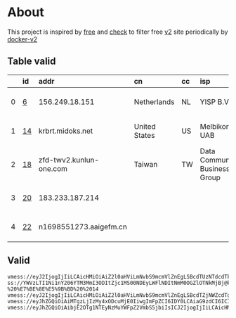 
# About

This project is inspired by [free](https://github.com/freefq/free) and [check](https://github.com/yeahwu/check) to filter free [v2](https://github.com/v2fly/v2ray-core) site periodically by [docker-v2](https://hub.docker.com/r/v2ray/official)

    

## Table valid
|    | id                   | addr                    | cn            | cc   | isp                               | ip             | chatgpt          |
|---:|:---------------------|:------------------------|:--------------|:-----|:----------------------------------|:---------------|:-----------------|
|  0 | [6](config/6.json)   | 156.249.18.151          | Netherlands   | NL   | YISP B.V.                         | 154.84.1.148   | Yes (Region: NL) |
|  1 | [14](config/14.json) | krbrt.midoks.net        | United States | US   | Melbikomas UAB                    | 88.210.37.202  | Yes (Region: SG) |
|  2 | [18](config/18.json) | zfd-twv2.kunlun-one.com | Taiwan        | TW   | Data Communication Business Group | 211.20.157.164 | Yes (Region: TW) |
|  3 | [20](config/20.json) | 183.233.187.214         |               |      |                                   | 172.247.18.74  | Yes (Region: US) |
|  4 | [22](config/22.json) | n1698551273.aaigefm.cn  |               |      |                                   | 47.76.57.68    | Yes (Region: US) |

## Valid
```
vmess://eyJ2IjogIjIiLCAicHMiOiAiZ2l0aHViLmNvbS9mcmVlZnEgLSBcdTUzNTdcdTk3NWVcdThjNmFcdTc2N2JcdTc3MDFcdTdlYTZcdTdmZjBcdTUxODVcdTY1YWZcdTU4MjFDbG91ZGlubm92YXRpb25cdTY1NzBcdTYzNmVcdTRlMmRcdTVmYzMgNiIsICJhZGQiOiAiMTU2LjI0OS4xOC4xNTEiLCAicG9ydCI6ICIzMDAwMCIsICJpZCI6ICI4NGQxZGUxMS1jZTEyLTRhMTUtODMxMi0xMzM4MzU2ZDRhYzQiLCAiYWlkIjogIjY0IiwgInNjeSI6ICJhdXRvIiwgIm5ldCI6ICJ3cyIsICJ0eXBlIjogIm5vbmUiLCAiaG9zdCI6ICJ3d3cuNTc0MjQzNDkueHl6IiwgInBhdGgiOiAiL3BhdGgvMTY5ODY3MTYwMDk4NiIsICJ0bHMiOiAidGxzIiwgInNuaSI6ICIifQ==
ss://YWVzLTI1Ni1nY206YTM3MmI3ODItZjc1MS00NDEyLWFlNDItNmM0OGZlOTNkMjBj@krbrt.midoks.net:20960#github.com/freefq%20-%20%E7%BE%8E%E5%9B%BD%20%2014
vmess://eyJ2IjogIjIiLCAicHMiOiAiZ2l0aHViLmNvbS9mcmVlZnEgLSBcdTZjNWZcdTg5N2ZcdTc3MDFcdTUzNTdcdTY2MGNcdTVlMDJcdTc5ZmJcdTUyYTggMTgiLCAiYWRkIjogInpmZC10d3YyLmt1bmx1bi1vbmUuY29tIiwgInBvcnQiOiAiMTYxMzIiLCAiaWQiOiAiZjJkYzIwNGMtYzc4YS0zYThkLTliY2MtYTNmMTNhMjJjMTcxIiwgImFpZCI6ICIwIiwgInNjeSI6ICJhdXRvIiwgIm5ldCI6ICJ0Y3AiLCAidHlwZSI6ICJub25lIiwgImhvc3QiOiAiIiwgInBhdGgiOiAiIiwgInRscyI6ICIiLCAic25pIjogIiIsICJhbHBuIjogIiJ9
vmess://eyJhZGQiOiAiMTgzLjIzMy4xODcuMjE0IiwgImFpZCI6IDY0LCAiaG9zdCI6ICIiLCAiaWQiOiAiNzcwZWU3MzAtMjQ1MC00ZTNjLWE2YzYtMzkzMmJkMzJhZmJkIiwgIm5ldCI6ICJ0Y3AiLCAicGF0aCI6ICIiLCAicG9ydCI6IDQ5NTUzLCAicHMiOiAiZ2l0aHViLmNvbS9mcmVlZnEgLSBcdTVlN2ZcdTRlMWNcdTc3MDFcdTVlN2ZcdTVkZGVcdTVlMDJcdTc5ZmJcdTUyYTggMjAiLCAidGxzIjogIiIsICJ0eXBlIjogImF1dG8iLCAic2VjdXJpdHkiOiAiYXV0byIsICJza2lwLWNlcnQtdmVyaWZ5IjogdHJ1ZSwgInNuaSI6ICIifQ==
vmess://eyJhZGQiOiAibjE2OTg1NTEyNzMuYWFpZ2VmbS5jbiIsICJ2IjogIjIiLCAicHMiOiAiZ2l0aHViLmNvbS9mcmVlZnEgLSBcdTk5OTlcdTZlMmZcdTk2M2ZcdTkxY2NcdTRlOTEgMjIiLCAicG9ydCI6IDQ0MywgImlkIjogIjA3ZDJlZGFjLTJhM2ItNDhjMi1iOWExLWU5NjdjYmNlNDQ1YiIsICJhaWQiOiAiMCIsICJuZXQiOiAid3MiLCAidHlwZSI6ICIiLCAiaG9zdCI6ICIiLCAicGF0aCI6ICIvIiwgInRscyI6ICJ0bHMifQ==
```

